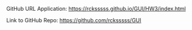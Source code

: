 GitHub URL Application: https://rcksssss.github.io/GUI/HW3/index.html

Link to GitHub Repo: https://github.com/rcksssss/GUI